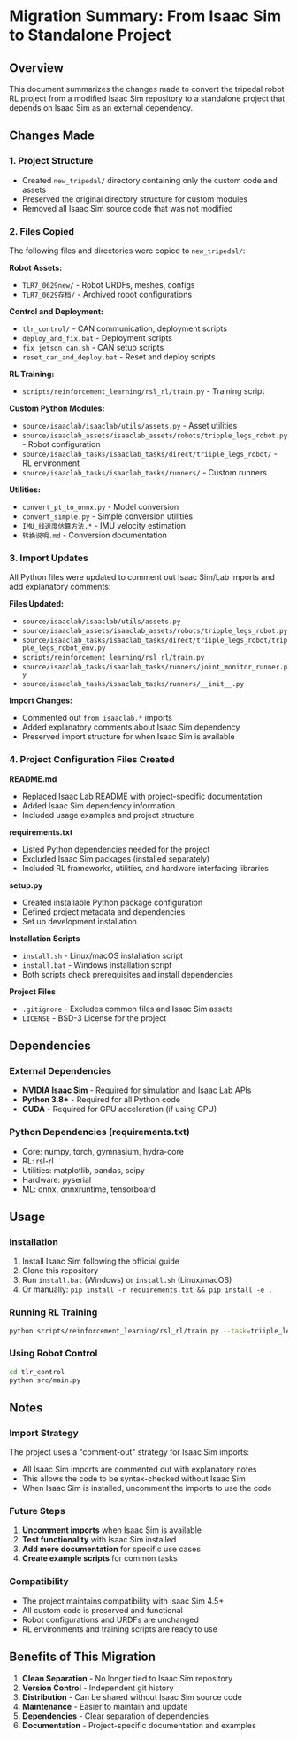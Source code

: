 # Migration Summary: From Isaac Sim to Standalone Project

## Overview
This document summarizes the changes made to convert the tripedal robot RL project from a modified Isaac Sim repository to a standalone project that depends on Isaac Sim as an external dependency.

## Changes Made

### 1. Project Structure
- Created `new_tripedal/` directory containing only the custom code and assets
- Preserved the original directory structure for custom modules
- Removed all Isaac Sim source code that was not modified

### 2. Files Copied
The following files and directories were copied to `new_tripedal/`:

**Robot Assets:**
- `TLR7_0629new/` - Robot URDFs, meshes, configs
- `TLR7_0629存档/` - Archived robot configurations

**Control and Deployment:**
- `tlr_control/` - CAN communication, deployment scripts
- `deploy_and_fix.bat` - Deployment scripts
- `fix_jetson_can.sh` - CAN setup scripts
- `reset_can_and_deploy.bat` - Reset and deploy scripts

**RL Training:**
- `scripts/reinforcement_learning/rsl_rl/train.py` - Training script

**Custom Python Modules:**
- `source/isaaclab/isaaclab/utils/assets.py` - Asset utilities
- `source/isaaclab_assets/isaaclab_assets/robots/tripple_legs_robot.py` - Robot configuration
- `source/isaaclab_tasks/isaaclab_tasks/direct/triiple_legs_robot/` - RL environment
- `source/isaaclab_tasks/isaaclab_tasks/runners/` - Custom runners

**Utilities:**
- `convert_pt_to_onnx.py` - Model conversion
- `convert_simple.py` - Simple conversion utilities
- `IMU_线速度估算方法.*` - IMU velocity estimation
- `转换说明.md` - Conversion documentation

### 3. Import Updates
All Python files were updated to comment out Isaac Sim/Lab imports and add explanatory comments:

**Files Updated:**
- `source/isaaclab/isaaclab/utils/assets.py`
- `source/isaaclab_assets/isaaclab_assets/robots/tripple_legs_robot.py`
- `source/isaaclab_tasks/isaaclab_tasks/direct/triiple_legs_robot/tripple_legs_robot_env.py`
- `scripts/reinforcement_learning/rsl_rl/train.py`
- `source/isaaclab_tasks/isaaclab_tasks/runners/joint_monitor_runner.py`
- `source/isaaclab_tasks/isaaclab_tasks/runners/__init__.py`

**Import Changes:**
- Commented out `from isaaclab.*` imports
- Added explanatory comments about Isaac Sim dependency
- Preserved import structure for when Isaac Sim is available

### 4. Project Configuration Files Created

**README.md**
- Replaced Isaac Lab README with project-specific documentation
- Added Isaac Sim dependency information
- Included usage examples and project structure

**requirements.txt**
- Listed Python dependencies needed for the project
- Excluded Isaac Sim packages (installed separately)
- Included RL frameworks, utilities, and hardware interfacing libraries

**setup.py**
- Created installable Python package configuration
- Defined project metadata and dependencies
- Set up development installation

**Installation Scripts**
- `install.sh` - Linux/macOS installation script
- `install.bat` - Windows installation script
- Both scripts check prerequisites and install dependencies

**Project Files**
- `.gitignore` - Excludes common files and Isaac Sim assets
- `LICENSE` - BSD-3 License for the project

## Dependencies

### External Dependencies
- **NVIDIA Isaac Sim** - Required for simulation and Isaac Lab APIs
- **Python 3.8+** - Required for all Python code
- **CUDA** - Required for GPU acceleration (if using GPU)

### Python Dependencies (requirements.txt)
- Core: numpy, torch, gymnasium, hydra-core
- RL: rsl-rl
- Utilities: matplotlib, pandas, scipy
- Hardware: pyserial
- ML: onnx, onnxruntime, tensorboard

## Usage

### Installation
1. Install Isaac Sim following the official guide
2. Clone this repository
3. Run `install.bat` (Windows) or `install.sh` (Linux/macOS)
4. Or manually: `pip install -r requirements.txt && pip install -e .`

### Running RL Training
```bash
python scripts/reinforcement_learning/rsl_rl/train.py --task=triiple_legs_robot
```

### Using Robot Control
```bash
cd tlr_control
python src/main.py
```

## Notes

### Import Strategy
The project uses a "comment-out" strategy for Isaac Sim imports:
- All Isaac Sim imports are commented out with explanatory notes
- This allows the code to be syntax-checked without Isaac Sim
- When Isaac Sim is installed, uncomment the imports to use the code

### Future Steps
1. **Uncomment imports** when Isaac Sim is available
2. **Test functionality** with Isaac Sim installed
3. **Add more documentation** for specific use cases
4. **Create example scripts** for common tasks

### Compatibility
- The project maintains compatibility with Isaac Sim 4.5+
- All custom code is preserved and functional
- Robot configurations and URDFs are unchanged
- RL environments and training scripts are ready to use

## Benefits of This Migration

1. **Clean Separation** - No longer tied to Isaac Sim repository
2. **Version Control** - Independent git history
3. **Distribution** - Can be shared without Isaac Sim source code
4. **Maintenance** - Easier to maintain and update
5. **Dependencies** - Clear separation of dependencies
6. **Documentation** - Project-specific documentation and examples 